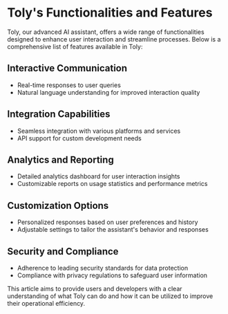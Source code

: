 # Toly's Functionalities and Features

Toly, our advanced AI assistant, offers a wide range of functionalities designed to enhance user interaction and streamline processes. Below is a comprehensive list of features available in Toly:

## Interactive Communication
- Real-time responses to user queries
- Natural language understanding for improved interaction quality

## Integration Capabilities
- Seamless integration with various platforms and services
- API support for custom development needs

## Analytics and Reporting
- Detailed analytics dashboard for user interaction insights
- Customizable reports on usage statistics and performance metrics

## Customization Options
- Personalized responses based on user preferences and history
- Adjustable settings to tailor the assistant's behavior and responses

## Security and Compliance
- Adherence to leading security standards for data protection
- Compliance with privacy regulations to safeguard user information

This article aims to provide users and developers with a clear understanding of what Toly can do and how it can be utilized to improve their operational efficiency.